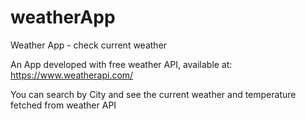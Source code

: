 # weatherApp
Weather App - check current weather

An App developed with free weather API, available at: https://www.weatherapi.com/

You can search by City and see the current weather and temperature fetched from weather API
